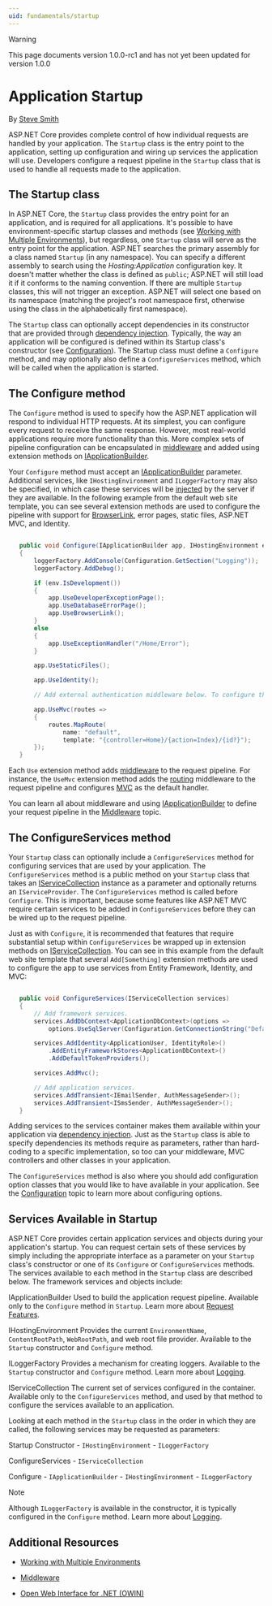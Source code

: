 ```yaml
---
uid: fundamentals/startup
---
```

>[!WARNING]
> This page documents version 1.0.0-rc1 and has not yet been updated for version 1.0.0

<a name=application-startup></a>

# Application Startup

By [Steve Smith](http://ardalis.com)

ASP.NET Core provides complete control of how individual requests are handled by your application. The `Startup` class is the entry point to the application, setting up configuration and wiring up services the application will use. Developers configure a request pipeline in the `Startup` class that is used to handle all requests made to the application.

## The Startup class

In ASP.NET Core, the `Startup` class provides the entry point for an application, and is required for all applications. It's possible to have environment-specific startup classes and methods (see [Working with Multiple Environments](environments.md)), but regardless, one `Startup` class will serve as the entry point for the application. ASP.NET searches the primary assembly for a class named `Startup` (in any namespace). You can specify a different assembly to search using the *Hosting:Application* configuration key. It doesn't matter whether the class is defined as `public`; ASP.NET will still load it if it conforms to the naming convention. If there are multiple `Startup` classes, this will not trigger an exception. ASP.NET will select one based on its namespace (matching the project's root namespace first, otherwise using the class in the alphabetically first namespace).

The `Startup` class can optionally accept dependencies in its constructor that are provided through [dependency injection](dependency-injection.md).  Typically, the way an application will be configured is defined within its Startup class's constructor (see [Configuration](configuration.md)). The Startup class must define a `Configure` method, and may optionally also define a `ConfigureServices` method, which will be called when the application is started.

## The Configure method

The `Configure` method is used to specify how the ASP.NET application will respond to individual HTTP requests. At its simplest, you can configure every request to receive the same response. However, most real-world applications require more functionality than this. More complex sets of pipeline configuration can be encapsulated in [middleware](middleware.md) and added using extension methods on [IApplicationBuilder](https://docs.asp.net/projects/api/en/latest/autoapi/Microsoft/AspNetCore/Builder/IApplicationBuilder/index.html).

Your `Configure` method must accept an [IApplicationBuilder](https://docs.asp.net/projects/api/en/latest/autoapi/Microsoft/AspNetCore/Builder/IApplicationBuilder/index.html) parameter. Additional services, like `IHostingEnvironment` and `ILoggerFactory` may also be specified, in which case these services will be [injected](dependency-injection.md) by the server if they are available. In the following example from the default web site template, you can see several extension methods are used to configure the pipeline with support for [BrowserLink](http://www.asp.net/visual-studio/overview/2013/using-browser-link), error pages, static files, ASP.NET MVC, and Identity.

<!-- literal_block {"xml:space": "preserve", "source": "/Users/shirhatti/docs/Docs/common/samples/WebApplication1/src/WebApplication1/Startup.cs", "ids": [], "linenos": true, "language": "c#", "highlight_args": {"hl_lines": [8, 9, 10, 14, 17, 19, 23], "linenostart": 1}} -->

````c#

   public void Configure(IApplicationBuilder app, IHostingEnvironment env, ILoggerFactory loggerFactory)
   {
       loggerFactory.AddConsole(Configuration.GetSection("Logging"));
       loggerFactory.AddDebug();

       if (env.IsDevelopment())
       {
           app.UseDeveloperExceptionPage();
           app.UseDatabaseErrorPage();
           app.UseBrowserLink();
       }
       else
       {
           app.UseExceptionHandler("/Home/Error");
       }

       app.UseStaticFiles();

       app.UseIdentity();

       // Add external authentication middleware below. To configure them please see http://go.microsoft.com/fwlink/?LinkID=532715

       app.UseMvc(routes =>
       {
           routes.MapRoute(
               name: "default",
               template: "{controller=Home}/{action=Index}/{id?}");
       });
   }

   ````

Each `Use` extension method adds [middleware](middleware.md) to the request pipeline. For instance, the `UseMvc` extension method adds the [routing](routing.md) middleware to the request pipeline and configures [MVC](../mvc/index.md) as the default handler.

You can learn all about middleware and using [IApplicationBuilder](https://docs.asp.net/projects/api/en/latest/autoapi/Microsoft/AspNetCore/Builder/IApplicationBuilder/index.html) to define your request pipeline in the [Middleware](middleware.md) topic.

## The ConfigureServices method

Your `Startup` class can optionally include a `ConfigureServices` method for configuring services that are used by your application. The `ConfigureServices` method is a public method on your `Startup` class that takes an [IServiceCollection](https://docs.asp.net/projects/api/en/latest/autoapi/Microsoft/Extensions/DependencyInjection/IServiceCollection/index.html) instance as a parameter and optionally returns an `IServiceProvider`. The `ConfigureServices` method is called before `Configure`. This is important, because some features like ASP.NET MVC require certain services to be added in `ConfigureServices` before they can be wired up to the request pipeline.

Just as with `Configure`, it is recommended that features that require substantial setup within `ConfigureServices` be wrapped up in extension methods on [IServiceCollection](https://docs.asp.net/projects/api/en/latest/autoapi/Microsoft/Extensions/DependencyInjection/IServiceCollection/index.html). You can see in this example from the default web site template that several `Add[Something]` extension methods are used to configure the app to use services from Entity Framework, Identity, and MVC:

<!-- literal_block {"xml:space": "preserve", "source": "/Users/shirhatti/docs/Docs/common/samples/WebApplication1/src/WebApplication1/Startup.cs", "ids": [], "linenos": true, "language": "c#", "highlight_args": {"hl_lines": [4, 7, 11], "linenostart": 1}} -->

````c#

   public void ConfigureServices(IServiceCollection services)
   {
       // Add framework services.
       services.AddDbContext<ApplicationDbContext>(options =>
           options.UseSqlServer(Configuration.GetConnectionString("DefaultConnection")));

       services.AddIdentity<ApplicationUser, IdentityRole>()
           .AddEntityFrameworkStores<ApplicationDbContext>()
           .AddDefaultTokenProviders();

       services.AddMvc();

       // Add application services.
       services.AddTransient<IEmailSender, AuthMessageSender>();
       services.AddTransient<ISmsSender, AuthMessageSender>();
   }

   ````

Adding services to the services container makes them available within your application via [dependency injection](dependency-injection.md). Just as the `Startup` class is able to specify dependencies its methods require as parameters, rather than hard-coding to a specific implementation, so too can your middleware, MVC controllers and other classes in your application.

The `ConfigureServices` method is also where you should add configuration option classes that you would like to have available in your application. See the [Configuration](configuration.md) topic to learn more about configuring options.

## Services Available in Startup

ASP.NET Core provides certain application services and objects during your application's startup. You can request certain sets of these services by simply including the appropriate interface as a parameter on your `Startup` class's constructor or one of its `Configure` or `ConfigureServices` methods. The services available to each method in the `Startup` class are described below. The framework services and objects include:

IApplicationBuilder
   Used to build the application request pipeline. Available only to the `Configure` method in `Startup`. Learn more about [Request Features](request-features.md).

IHostingEnvironment
   Provides the current `EnvironmentName`, `ContentRootPath`, `WebRootPath`, and web root file provider. Available to the `Startup` constructor and `Configure` method.

ILoggerFactory
   Provides a mechanism for creating loggers. Available to the `Startup` constructor and `Configure` method. Learn more about [Logging](logging.md).

IServiceCollection
   The current set of services configured in the container. Available only to the `ConfigureServices` method, and used by that method to configure the services available to an application.

Looking at each method in the `Startup` class in the order in which they are called, the following services may be requested as parameters:

Startup Constructor - `IHostingEnvironment` - `ILoggerFactory`

ConfigureServices - `IServiceCollection`

Configure - `IApplicationBuilder` - `IHostingEnvironment` - `ILoggerFactory`

> [!NOTE]
> Although `ILoggerFactory` is available in the constructor, it is typically configured in the `Configure` method. Learn more about [Logging](logging.md).

## Additional Resources

* [Working with Multiple Environments](environments.md)

* [Middleware](middleware.md)

* [Open Web Interface for .NET (OWIN)](owin.md)
